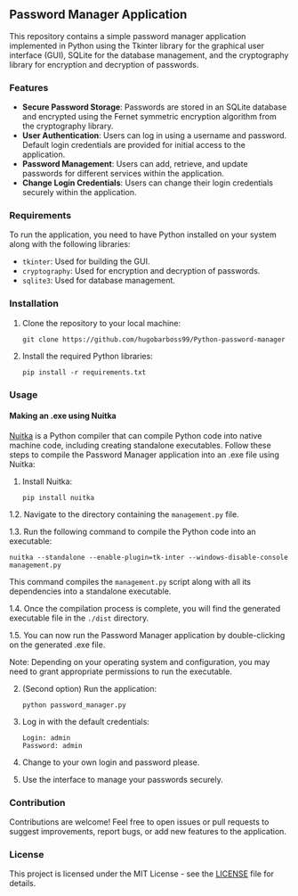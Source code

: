 ## Password Manager Application

This repository contains a simple password manager application implemented in Python using the Tkinter library for the graphical user interface (GUI), SQLite for the database management, and the cryptography library for encryption and decryption of passwords.

### Features

- **Secure Password Storage**: Passwords are stored in an SQLite database and encrypted using the Fernet symmetric encryption algorithm from the cryptography library.
- **User Authentication**: Users can log in using a username and password. Default login credentials are provided for initial access to the application.
- **Password Management**: Users can add, retrieve, and update passwords for different services within the application.
- **Change Login Credentials**: Users can change their login credentials securely within the application.

### Requirements

To run the application, you need to have Python installed on your system along with the following libraries:

- `tkinter`: Used for building the GUI.
- `cryptography`: Used for encryption and decryption of passwords.
- `sqlite3`: Used for database management.

### Installation

1. Clone the repository to your local machine:

   ```
   git clone https://github.com/hugobarboss99/Python-password-manager
   ```

2. Install the required Python libraries:

   ```
   pip install -r requirements.txt
   ```

### Usage

#### Making an .exe using Nuitka

[Nuitka](https://nuitka.net/) is a Python compiler that can compile Python code into native machine code, including creating standalone executables. Follow these steps to compile the Password Manager application into an .exe file using Nuitka:

1. Install Nuitka:

   ```
   pip install nuitka
   ```
   
1.2. Navigate to the directory containing the `management.py` file.

1.3. Run the following command to compile the Python code into an executable:
   
   ```
   nuitka --standalone --enable-plugin=tk-inter --windows-disable-console management.py
   ```

This command compiles the `management.py` script along with all its dependencies into a standalone executable.

1.4. Once the compilation process is complete, you will find the generated executable file in the `./dist` directory.

1.5. You can now run the Password Manager application by double-clicking on the generated .exe file.

Note: Depending on your operating system and configuration, you may need to grant appropriate permissions to run the executable.

2. (Second option) Run the application:

   ```
   python password_manager.py
   ```

3. Log in with the default credentials:

   ```
   Login: admin
   Password: admin
   ```

4. Change to your own login and password please.
5. Use the interface to manage your passwords securely.

### Contribution

Contributions are welcome! Feel free to open issues or pull requests to suggest improvements, report bugs, or add new features to the application.

### License

This project is licensed under the MIT License - see the [LICENSE](LICENSE) file for details.
